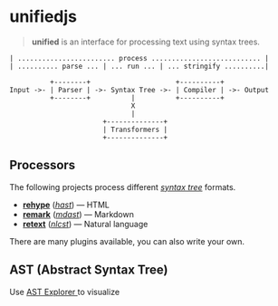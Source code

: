 # unifiedjs
> **unified** is an interface for processing text using syntax trees.

```
| ........................ process ........................... |
| .......... parse ... | ... run ... | ... stringify ..........|

          +--------+                     +----------+
Input ->- | Parser | ->- Syntax Tree ->- | Compiler | ->- Output
          +--------+          |          +----------+
                              X
                              |
                       +--------------+
                       | Transformers |
                       +--------------+
```

## Processors
The following projects process different [_syntax tree_](https://unifiedjs.com/explore/package/unified/#syntax-trees) formats.
-   [**rehype**](https://github.com/rehypejs/rehype) ([_hast_](https://github.com/syntax-tree/hast)) — HTML
-   [**remark**](https://github.com/remarkjs/remark) ([_mdast_](https://github.com/syntax-tree/mdast)) — Markdown
-   [**retext**](https://unifiedjs.com/explore/project/retextjs/retext/) ([_nlcst_](https://github.com/syntax-tree/nlcst)) — Natural language

There are many plugins available, you can also write your own.

## AST (Abstract Syntax Tree)
Use [AST Explorer ](https://astexplorer.net/#/gist/d9029a2e8827265fbb9b190083b59d4d/3384f3ce6a3084e50043d0c8ce34628ed7477603) to visualize